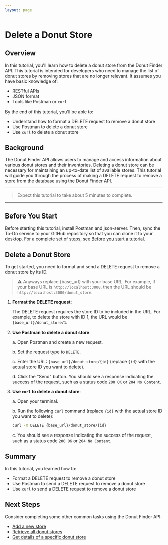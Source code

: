 ```yaml
---
layout: page
---
```


# Delete a Donut Store

## Overview

In this tutorial, you'll learn how to delete a donut store from the Donut Finder API. This tutorial is intended for developers who need to manage the list of donut stores by removing stores that are no longer relevant. It assumes you have basic knowledge of:

* RESTful APIs
* JSON format
* Tools like Postman or `curl`

By the end of this tutorial, you'll be able to:

* Understand how to format a DELETE request to remove a donut store
* Use Postman to delete a donut store
* Use `curl` to delete a donut store

## Background

The Donut Finder API allows users to manage and access information about various donut stores and their inventories. Deleting a donut store can be necessary for maintaining an up-to-date list of available stores. This tutorial will guide you through the process of making a DELETE request to remove a store from the database using the Donut Finder API.

---
> Expect this tutorial to take about 5 minutes to complete.
---

## Before You Start 

Before starting this tutorial, install Postman and json-server. Then, sync the To-Do service to your GitHub repository so that you can clone it to your desktop. For a complete set of steps, see [Before you start a tutorial](../before-you-start-tutorial.md).


## Delete a Donut Store

To get started, you need to format and send a DELETE request to remove a donut store by its ID.

> ⚠️ Anyways replace {base_url} with your base URL. For example, if your base URL is `http://localhost:3000`, then the URL should be `http://localhost:3000/donut_store`.

1. **Format the DELETE request**:

    The DELETE request requires the store ID to be included in the URL. For example, to delete the store with ID 1, the URL would be `{base_url}/donut_store/1`.

2. **Use Postman to delete a donut store**:

    a. Open Postman and create a new request.

    b. Set the request type to `DELETE`.

    c. Enter the URL: `{base_url}/donut_store/{id}` (replace `{id}` with the actual store ID you want to delete).

    d. Click the "Send" button. You should see a response indicating the success of the request, such as a status code `200 OK` or `204 No Content`.

3. **Use `curl` to delete a donut store**:

    a. Open your terminal.

    b. Run the following `curl` command (replace `{id}` with the actual store ID you want to delete):

    ```bash
    curl -X DELETE {base_url}/donut_store/{id}
    ```

    c. You should see a response indicating the success of the request, such as a status code `200 OK` or `204 No Content`.

## Summary

In this tutorial, you learned how to:

* Format a DELETE request to remove a donut store
* Use Postman to send a DELETE request to remove a donut store
* Use `curl` to send a DELETE request to remove a donut store

## Next Steps

Consider completing some other common tasks using the Donut Finder API:

* [Add a new store](link-to-tutorial)
* [Retrieve all donut stores](link-to-tutorial)
* [Get details of a specific donut store](link-to-tutorial)
